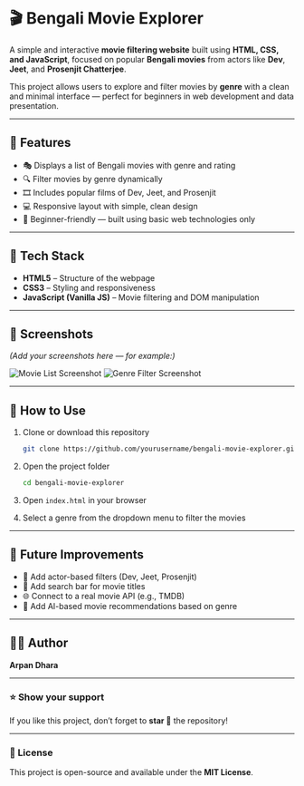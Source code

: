 # 🎬 Bengali Movie Explorer

A simple and interactive **movie filtering website** built using **HTML, CSS, and JavaScript**, focused on popular **Bengali movies** from actors like **Dev**, **Jeet**, and **Prosenjit Chatterjee**.

This project allows users to explore and filter movies by **genre** with a clean and minimal interface — perfect for beginners in web development and data presentation.

---

## 🌟 Features

* 🎭 Displays a list of Bengali movies with genre and rating
* 🔍 Filter movies by genre dynamically
* 🎞️ Includes popular films of Dev, Jeet, and Prosenjit
* 💻 Responsive layout with simple, clean design
* 🧠 Beginner-friendly — built using basic web technologies only

---

## 🧩 Tech Stack

* **HTML5** – Structure of the webpage
* **CSS3** – Styling and responsiveness
* **JavaScript (Vanilla JS)** – Movie filtering and DOM manipulation

---

## 📸 Screenshots

*(Add your screenshots here — for example:)*

![Movie List Screenshot]()
![Genre Filter Screenshot](screenshots/genre-filter.png)

---

## 🚀 How to Use

1. Clone or download this repository

   ```bash
   git clone https://github.com/yourusername/bengali-movie-explorer.git
   ```
2. Open the project folder

   ```bash
   cd bengali-movie-explorer
   ```
3. Open `index.html` in your browser
4. Select a genre from the dropdown menu to filter the movies

---

## 🧠 Future Improvements

* 🎯 Add actor-based filters (Dev, Jeet, Prosenjit)
* 🔎 Add search bar for movie titles
* 🌐 Connect to a real movie API (e.g., TMDB)
* 🤖 Add AI-based movie recommendations based on genre

---

## 👨‍💻 Author

**Arpan Dhara**

---

### ⭐ Show your support

If you like this project, don’t forget to **star 🌟** the repository!

---

### 📝 License

This project is open-source and available under the **MIT License**.
